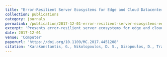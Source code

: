 ```yaml
---
title: "Error-Resilient Server Ecosystems for Edge and Cloud Datacenters"
collection: publications
category: journals
permalink: /publication/2017-12-01-error-resilient-server-ecosystems-edge-cloud
excerpt: 'Presents error-resilient server ecosystems for edge and cloud datacenters, addressing performance and power variability through hardware exposure interfaces and energy-efficient microserver architectures for IoT applications.'
date: 2017-12-01
venue: 'Computer'
paperurl: 'https://doi.org/10.1109/MC.2017.4451208'
citation: 'Karakonstantis, G., Nikolopoulos, D. S., Gizopoulos, D., Trancoso, P., Sazeides, Y., Antonopoulos, C. D., Venugopal, S., & Das, S. (2017). &quot;Error-Resilient Server Ecosystems for Edge and Cloud Datacenters.&quot; <i>Computer</i>, 50(12), 78-81. https://doi.org/10.1109/MC.2017.4451208'
---
```

